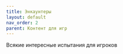 ```yaml
---
title: Энкаунтеры
layout: default
nav_order: 2
parent: Контент для игр
---
```

Всякие интересные испытания для игроков